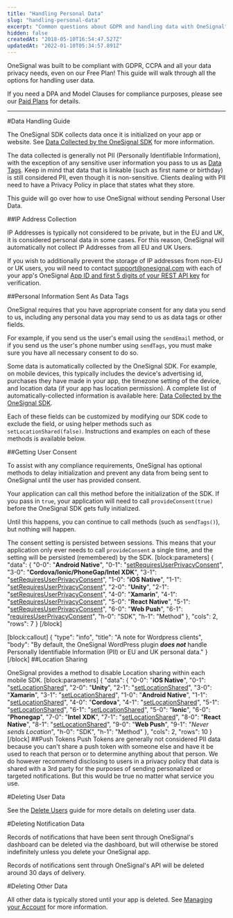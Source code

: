 ```yaml
---
title: "Handling Personal Data"
slug: "handling-personal-data"
excerpt: "Common questions about GDPR and handling data with OneSignal"
hidden: false
createdAt: "2018-05-10T16:54:47.527Z"
updatedAt: "2022-01-10T05:34:57.891Z"
---
```

OneSignal was built to be compliant with GDPR, CCPA and all your data privacy needs, even on our Free Plan! This guide will walk through all the options for handling user data.

If you need a DPA and Model Clauses for compliance purposes, please see our <a href="https://onesignal.com/pricing" target="_blank">Paid Plans</a> for details.

----

#Data Handling Guide

The OneSignal SDK collects data once it is initialized on your app or website. See [Data Collected by the OneSignal SDK](doc:data-collected-by-the-onesignal-sdk) for more information.

The data collected is generally not PII (Personally Identifiable Information), with the exception of any sensitive user information you pass to us as [Data Tags](doc:add-user-data-tags). Keep in mind that data that is linkable (such as first name or birthday) is still considered PII, even though it is non-sensitive. Clients dealing with PII need to have a Privacy Policy in place that states what they store.

This guide will go over how to use OneSignal without sending Personal User Data.

##IP Address Collection

IP Addresses is typically not considered to be private, but in the EU and UK, it is considered personal data in some cases. For this reason, OneSignal will automatically not collect IP Addresses from all EU and UK Users.

If you wish to additionally prevent the storage of IP addresses from non-EU or UK users, you will need to contact [support@onesignal.com](mailto:support@onesignal.com) with each of your app's OneSignal [App ID and first 5 digits of your REST API key](doc:accounts-and-keys#app-id) for verification. 

##Personal Information Sent As Data Tags

OneSignal requires that you have appropriate consent for any data you send to us, including any personal data you may send to us as data tags or other fields. 

For example, if you send us the user's email using the `sendEmail` method, or if you send us the user's phone number using `sendTags`, you must make sure you have all necessary consent to do so.

Some data is automatically collected by the OneSignal SDK. For example, on mobile devices, this typically includes the device's advertising id, purchases they have made in your app, the timezone setting of the device, and location data (if your app has location permission). A complete list of automatically-collected information is available here: [Data Collected by the OneSignal SDK](doc:data-collected-by-the-onesignal-sdk).

Each of these fields can be customized by modifying our SDK code to exclude the field, or using helper methods such as `setLocationShared(false)`. Instructions and examples on each of these methods is available below.

##Getting User Consent

To assist with any compliance requirements, OneSignal has optional methods to delay initialization and prevent any data from being sent to OneSignal until the user has provided consent. 

Your application can call this method before the initialization of the SDK. If you pass in `true`, your application will need to call `provideConsent(true)` before the OneSignal SDK gets fully initialized. 

Until this happens, you can continue to call methods (such as `sendTags()`), but nothing will happen.

The consent setting is persisted between sessions. This means that your application only ever needs to call `provideConsent` a single time, and the setting will be persisted (remembered) by the SDK.
[block:parameters]
{
  "data": {
    "0-0": "**Android Native**",
    "0-1": "[setRequiresUserPrivacyConsent](doc:sdk-reference#privacy)",
    "3-0": "**Cordova/Ionic/PhoneGap/Intel XDK**",
    "3-1": "[setRequiresUserPrivacyConsent](doc:sdk-reference#privacy)",
    "1-0": "**iOS Native**",
    "1-1": "[setRequiresUserPrivacyConsent](doc:sdk-reference#privacy)",
    "2-0": "**Unity**",
    "2-1": "[setRequiresUserPrivacyConsent](doc:sdk-reference#privacy)",
    "4-0": "**Xamarin**",
    "4-1": "[setRequiresUserPrivacyConsent](doc:sdk-reference#privacy)",
    "5-0": "**React Native**",
    "5-1": "[setRequiresUserPrivacyConsent](doc:sdk-reference#privacy)",
    "6-0": "**Web Push**",
    "6-1": "[requiresUserPrivacyConsent](doc:sdk-reference#privacy)",
    "h-0": "SDK",
    "h-1": "Method"
  },
  "cols": 2,
  "rows": 7
}
[/block]

[block:callout]
{
  "type": "info",
  "title": "A note for Wordpress clients",
  "body": "By default, the OneSignal WordPress plugin ***does not*** handle Personally Identifiable Information (PII) or EU and UK personal data."
}
[/block]
##Location Sharing

OneSignal provides a method to disable Location sharing within each mobile SDK.
[block:parameters]
{
  "data": {
    "0-0": "**iOS Native**",
    "0-1": "[setLocationShared](doc:sdk-reference#location-data)",
    "2-0": "**Unity**",
    "2-1": "[setLocationShared](doc:sdk-reference#location-data)",
    "3-0": "**Xamarin**",
    "3-1": "[setLocationShared](doc:sdk-reference#location-data)",
    "1-0": "**Android Native**",
    "1-1": "[setLocationShared](doc:sdk-reference#location-data)",
    "4-0": "**Cordova**",
    "4-1": "[setLocationShared](doc:sdk-reference#location-data)",
    "5-1": "[setLocationShared](doc:sdk-reference#location-data)",
    "6-1": "[setLocationShared](doc:sdk-reference#location-data)",
    "5-0": "**Ionic**",
    "6-0": "**Phonegap**",
    "7-0": "**Intel XDK**",
    "7-1": "[setLocationShared](doc:sdk-reference#location-data)",
    "8-0": "**React Native**",
    "8-1": "[setLocationShared](doc:sdk-reference#location-data)",
    "9-0": "**Web Push**",
    "9-1": "*Never sends Location*",
    "h-0": "SDK",
    "h-1": "Method"
  },
  "cols": 2,
  "rows": 10
}
[/block]
##Push Tokens
Push Tokens are generally not considered PII data because you can't share a push token with someone else and have it be used to reach that person or to determine anything about that person. We do however recommend disclosing to users in a privacy policy that data is shared with a 3rd party for the purposes of sending personalized or targeted notifications. But this would be true no matter what service you use.

#Deleting User Data

See the [Delete Users](doc:delete-users) guide for more details on deleting user data.

#Deleting Notification Data

Records of notifications that have been sent through OneSignal's dashboard can be deleted via the dashboard, but will otherwise be stored indefinitely unless you delete your OneSignal app.

Records of notifications sent through OneSignal's API will be deleted around 30 days of delivery.

#Deleting Other Data

All other data is typically stored until your app is deleted. See [Managing your Account](doc:manage-your-onesignal-account#deleting-apps-subscribers-and-accounts) for more information.